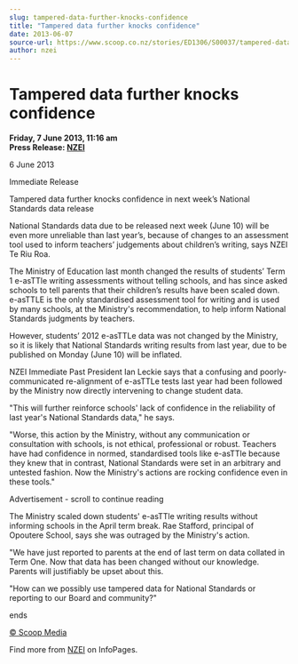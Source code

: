 ```yaml
---
slug: tampered-data-further-knocks-confidence
title: "Tampered data further knocks confidence"
date: 2013-06-07
source-url: https://www.scoop.co.nz/stories/ED1306/S00037/tampered-data-further-knocks-confidence.htm
author: nzei
---
```

Tampered data further knocks confidence
=======================================

**Friday, 7 June 2013, 11:16 am**  
**Press Release: [NZEI](https://info.scoop.co.nz/NZEI)**

6 June 2013

Immediate Release

Tampered data further knocks confidence in next week’s National Standards data release

National Standards data due to be released next week (June 10) will be even more unreliable than last year’s, because of changes to an assessment tool used to inform teachers’ judgements about children’s writing, says NZEI Te Riu Roa.

The Ministry of Education last month changed the results of students’ Term 1 e-asTTle writing assessments without telling schools, and has since asked schools to tell parents that their children’s results have been scaled down. e-asTTLE is the only standardised assessment tool for writing and is used by many schools, at the Ministry's recommendation, to help inform National Standards judgments by teachers.

However, students’ 2012 e-asTTLe data was not changed by the Ministry, so it is likely that National Standards writing results from last year, due to be published on Monday (June 10) will be inflated.

NZEI Immediate Past President Ian Leckie says that a confusing and poorly-communicated re-alignment of e-asTTLe tests last year had been followed by the Ministry now directly intervening to change student data.

"This will further reinforce schools' lack of confidence in the reliability of last year's National Standards data," he says.

"Worse, this action by the Ministry, without any communication or consultation with schools, is not ethical, professional or robust. Teachers have had confidence in normed, standardised tools like e-asTTle because they knew that in contrast, National Standards were set in an arbitrary and untested fashion. Now the Ministry's actions are rocking confidence even in these tools."

Advertisement - scroll to continue reading





The Ministry scaled down students' e-asTTle writing results without informing schools in the April term break. Rae Stafford, principal of Opoutere School, says she was outraged by the Ministry's action.

"We have just reported to parents at the end of last term on data collated in Term One. Now that data has been changed without our knowledge. Parents will justifiably be upset about this.

"How can we possibly use tampered data for National Standards or reporting to our Board and community?"

ends  

[© Scoop Media](http://www.scoop.co.nz/about/terms.html)

Find more from [NZEI](https://info.scoop.co.nz/NZEI) on InfoPages.